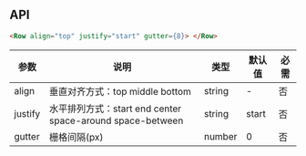 ## API

```html
<Row align="top" justify="start" gutter={8}> </Row>
```

| 参数 | 说明 | 类型 | 默认值 | 必需 |
| --- | --- | --- | --- | --- |
| align | 垂直对齐方式：top middle bottom | string | - | 否 |
| justify | 水平排列方式：start end center space-around space-between | string | start | 否 |
| gutter | 栅格间隔(px) | number | 0 | 否 |